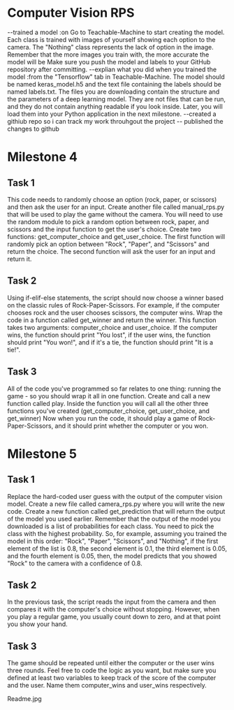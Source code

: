 # Computer Vision RPS
--trained a model :on Go to Teachable-Machine  to start creating the model. Each class is trained with images of yourself showing each option to the camera. The "Nothing" class represents the lack of option in the image. Remember that the more images you train with, the more accurate the model will be 
Make sure you push the model and labels to your GitHub repository after committing.
--explian what you did when you trained the model :from the "Tensorflow" tab in Teachable-Machine. The model should be named keras_model.h5 and the text file containing the labels should be named labels.txt.
The files you are downloading contain the structure and the parameters of a deep learning model. They are not files that can be run, and they do not contain anything readable if you look inside. 
Later, you will load them into your Python application in the next milestone.<how you went about it>
--created a githiub repo so i can track my work throuhgout the project <name of repo>
-- published the changes to github 

# Milestone 4
## Task 1
This code needs to randomly choose an option (rock, paper, or scissors) and then ask the user for an input.
Create another file called manual_rps.py that will be used to play the game without the camera.
You will need to use the random module to pick a random option between rock, paper, and scissors and the input function to get the user's choice.
Create two functions: get_computer_choice and get_user_choice.
The first function will randomly pick an option between "Rock", "Paper", and "Scissors" and return the choice.
The second function will ask the user for an input and return it.

## Task 2
Using if-elif-else statements, the script should now choose a winner based on the classic rules of Rock-Paper-Scissors.
For example, if the computer chooses rock and the user chooses scissors, the computer wins.
Wrap the code in a function called get_winner and return the winner.
This function takes two arguments: computer_choice and user_choice.
If the computer wins, the function should print "You lost", if the user wins, the function should print "You won!", and if it's a tie, the function should print "It is a tie!".

## Task 3
All of the code you've programmed so far relates to one thing: running the game - so you should wrap it all in one function.
Create and call a new function called play.
Inside the function you will call all the other three functions you've created (get_computer_choice, get_user_choice, and get_winner)
Now when you run the code, it should play a game of Rock-Paper-Scissors, and it should print whether the computer or you won.


# Milestone 5
## Task 1
Replace the hard-coded user guess with the output of the computer vision model. Create a new file called camera_rps.py where you will write the new code.
Create a new function called get_prediction that will return the output of the model you used earlier.
Remember that the output of the model you downloaded is a list of probabilities for each class. You need to pick the class with the highest probability. So, for example, assuming you trained the model in this order: "Rock", "Paper", "Scissors", and "Nothing", if the first element of the list is 0.8, the second element is 0.1, the third element is 0.05, and the fourth element is 0.05, then, the model predicts that you showed "Rock" to the camera with a confidence of 0.8.

## Task 2
In the previous task, the script reads the input from the camera and then compares it with the computer's choice without stopping. However, when you play a regular game, you usually count down to zero, and at that point you show your hand.

## Task 3
The game should be repeated until either the computer or the user wins three rounds.
Feel free to code the logic as you want, but make sure you defined at least two variables to keep track of the score of the computer and the user. Name them computer_wins and user_wins respectively.

Readme.jpg